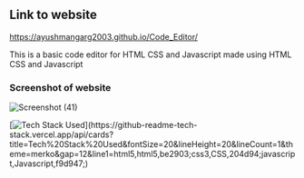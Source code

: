 ## Link to website
https://ayushmangarg2003.github.io/Code_Editor/

This is a basic code editor for HTML CSS and Javascript made using HTML CSS and Javascript

### Screenshot of website
![Screenshot (41)](https://user-images.githubusercontent.com/105537793/219055569-8acee0d0-7ea8-4f17-b342-1f9fc19d383e.png)

[![Tech Stack Used](https://github-readme-tech-stack.vercel.app/api/cards?title=Tech%20Stack%20Used&fontSize=24&lineHeight=20&lineCount=1&theme=merko&gap=12&line1=html5,html5,be2903;css3,CSS,204d94;javascript,Javascript,f9d947;)](https://github-readme-tech-stack.vercel.app/api/cards?title=Tech%20Stack%20Used&fontSize=20&lineHeight=20&lineCount=1&theme=merko&gap=12&line1=html5,html5,be2903;css3,CSS,204d94;javascript,Javascript,f9d947;)
